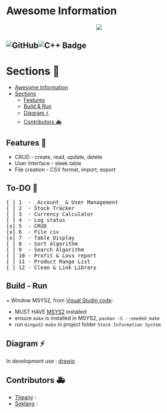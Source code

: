 # Awesome Information
<p align='center'>
    <img src="https://capsule-render.vercel.app/api?type=waving&color=auto&height=300&section=header&text=Store%20Management&fontSize=90&animation=fadeIn&fontAlignY=38&desc=Decorate%20GitHub%20like%20me!&descAlignY=61&descAlign=62"/>
</p>

![GitHub](https://img.shields.io/badge/github-%23121011.svg?style=for-the-badge&logo=github&logoColor=white)![C++ Badge](https://img.shields.io/badge/c++-%2300599C.svg?style=for-the-badge&logo=c%2B%2B&logoColor=white)  
---
# Sections 🚧

- [Awesome Information](#awesome-information)
 [](#)
- [Sections](#sections)
  - [Features](#features)
  - [Build & Run](#build---run)
  - [Diagram ⚡](#diagram-)
  - [Contributors 🚑](#contributors-)

## Features 🎨
- CRUD - create, read, update, delete
- User Interface - sleek table
- File creation - CSV format, import, export

## To-DO 🔧
<pre>
[ ] 1  - _Account_ & User Management
[ ] 2  - Stock Tracker
[ ] 3  - Currency Calculator
[ ] 4  - Log status
[x] 5  - CRUD
[x] 6  - File csv
[x] 7  - Table Display
[ ] 8  - Sort Algorithm
[ ] 9  - Search Algorithm
[ ] 10 - Profit & Loss report
[ ] 11 - Product Range List
[ ] 12 - Clean & Link Library
</pre>

## Build - Run
\+ Window MSYS2, from [Visual Studio code](https://code.visualstudio.com/docs/languages/cpp#_example-install-mingwx64-on-windows "Install C/C++ toolchain"):
- MUST HAVE [MSYS2](https://www.msys2.org/) installed
- ensure `make` is installed in MSYS2, `pacman -S --needed make`
- run `mingw32-make` in project folder `Stock Information System`

## Diagram ⚡
In development use : [drawio](https://app.diagrams.net/#G1M2pyj16JH6AFf1WA127I3CwtmYwmrxLA#%7B%22pageId%22%3A%22eA5-_UtGZlGp_2mV5G3s%22%7D)

## Contributors 🚑
- [Theany](https://github.com/Sotheany-web) : 
- [Soklang](https://github.com/11Soklang) : 
